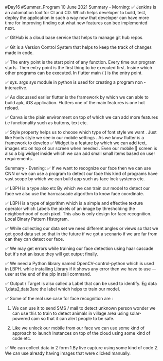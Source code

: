 #Day16
#Summer_Program
10 June 2021
Summary - Morning:
✅ Jenkins is an automation tool for CI and CD. Which helps developer to build, test, deploy the application in such a way now that developer can have more time for improving finding out what new features can bee implemented next.

✅ GitHub is a cloud base service that helps to manage git hub repos.

✅ Git is a Version Control System that helps to keep the track of changes made in code.

✅ The entry point is the start point of any function. Every time our program starts. Then entry point is the first thing to be executed first. Inside which other programs can be executed. In flutter main ( ) is the entry point.

✅ sys. args sys module in python is used for creating a program non -interactive.

✅ As discussed earlier flutter is the framework by which we can able to build apk, iOS application. Flutters one of the main features is one hot reload.

✅ Canva is the plain environment on top of which we can add more features i.e functionality such as buttons, text etc.

✅ Style property helps us to choose which type of font style we want . Just like Fonts style we see in our mobile settings . As we know flutter is a framework to develop
✅ Widget is a feature by which we can add text, images etc on top of our screen when needed . Even our mobile 📱 screen is also a big widget inside which we can add small small items based on user requirements.

Summary - Evening:
✅ If we want to recognize our face then we can use CNN or we can use a program to detect our face this kind of programs have vast scope by which we can build app such as face lock systems etc.

✅ LBPH is a type also etc By which we can train our model to detect our face we also use the harrcascade algorithm to know face coordinate.

✅ LBPH is a type of algorithm which is a simple and effective texture operator which Labels the pixels of an image by thresholding the neighborhood of each pixel. This also is only design for face recognition. Local Binary Pattern Histogram.

✅ While collecting our data set we need different angles or views so that we get good data set so that in the future if we got a scenario if we are far from can they can detect our face.

✅ We may get errors while training our face detection using haar cascade but it's not an issue they will get output finally.

✅ We need a Python library named OpenCV-control-python which is used in LBPH. while installing Library if it shows any error then we have to use --user at the end of the pip install command.

✅ Output / Target is also called a Label that can be used to identify. Eg data 1,data2,data3are the label which helps to train our model.

✅ Some of the real use case for face recognition are :

1. We can use it to send SMS / mail to detect unknown person wonder we can use this to train to detect animals in village area using solar-powered cam so that it can alert people to be safe.

2. Like we unlock our mobile from our face we can use some kind of approach to launch Instances on top of the cloud using some kind of code etc.

✅ We can collect data in 2 form
1.By live capture using some kind of code
2. We can use already having images that were clicked manually.

